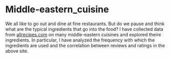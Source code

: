 # Middle-eastern_cuisine
We all like to go out and dine at fine restaurants.  But do we pause and think what are the typical ingredients that go into the food?  I have collected data from [allrecipes.com](https://www.allrecipes.com/) on many middle-eastern cuisines and explored theire ingredients.  In particular, I have analyzed the frequency with which the ingredients are used and the correlation between reviews and ratings in the above site.  
